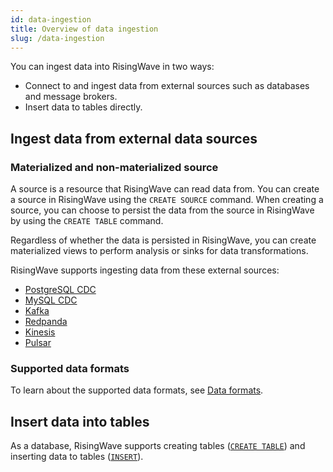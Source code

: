 ```yaml
---
id: data-ingestion
title: Overview of data ingestion
slug: /data-ingestion
---
```


You can ingest data into RisingWave in two ways:

- Connect to and ingest data from external sources such as databases and message brokers.
- Insert data to tables directly.

## Ingest data from external data sources

### Materialized and non-materialized source

A source is a resource that RisingWave can read data from. You can create a source in RisingWave using the `CREATE SOURCE` command. When creating a source, you can choose to persist the data from the source in RisingWave by using the `CREATE TABLE` command.

Regardless of whether the data is persisted in RisingWave, you can create materialized views to perform analysis or sinks for data transformations.


RisingWave supports ingesting data from these external sources:

- [PostgreSQL CDC](./create-source/create-source-cdc.md)
- [MySQL CDC](./create-source/create-source-cdc.md)
- [Kafka](./create-source/create-source-kafka.md)
- [Redpanda](./create-source/create-source-redpanda.md)
- [Kinesis](./create-source/create-source-kinesis.md)
- [Pulsar](./create-source/create-source-pulsar.md)


### Supported data formats

To learn about the supported data formats, see [Data formats](./sql/commands/sql-create-source.md#supported-formats).

## Insert data into tables

As a database, RisingWave supports creating tables ([`CREATE TABLE`](./sql/commands/sql-create-table.md)) and inserting data to tables ([`INSERT`](./sql/commands/sql-insert.md)).